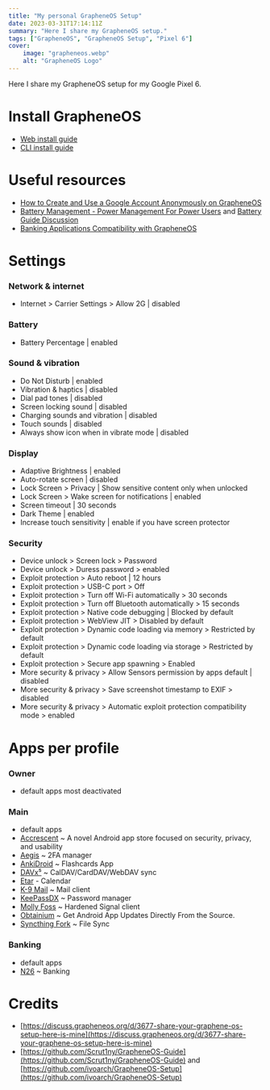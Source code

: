 ```yaml
---
title: "My personal GrapheneOS Setup"
date: 2023-03-31T17:14:11Z
summary: "Here I share my GrapheneOS setup."
tags: ["GrapheneOS", "GrapheneOS Setup", "Pixel 6"]
cover:
    image: "grapheneos.webp"
    alt: "GrapheneOS Logo"
---
```

Here I share my GrapheneOS setup for my Google Pixel 6.
# Install GrapheneOS
- [Web install guide](https://grapheneos.org/install/web)
- [CLI install guide](https://grapheneos.org/install/cli)
# Useful resources
- [How to Create and Use a Google Account Anonymously on GrapheneOS](https://cascaderainfall.lol/how-to-anonymous-google-account/)
- [Battery Management - Power Management For Power Users](https://akc3n.page/posts/battery-management/) and [Battery Guide Discussion](https://discuss.grapheneos.org/d/7323-battery-guide)
- [Banking Applications Compatibility with GrapheneOS](https://privsec.dev/posts/android/banking-applications-compatibility-with-grapheneos/)

# Settings
### Network & internet
- Internet > Carrier Settings > Allow 2G | disabled
### Battery
- Battery Percentage | enabled
### Sound & vibration
- Do Not Disturb | enabled
- Vibration & haptics | disabled
- Dial pad tones | disabled
- Screen locking sound | disabled
- Charging sounds and vibration | disabled
- Touch sounds | disabled
- Always show icon when in vibrate mode | disabled
### Display
- Adaptive Brightness | enabled
- Auto-rotate screen | disabled
- Lock Screen > Privacy | Show sensitive content only when unlocked
- Lock Screen > Wake screen for notifications | enabled
- Screen timeout | 30 seconds
- Dark Theme | enabled
- Increase touch sensitivity | enable if you have screen protector
### Security
- Device unlock > Screen lock > Password
- Device unlock > Duress password > enabled
- Exploit protection > Auto reboot | 12 hours
- Exploit protection > USB-C port > Off
- Exploit protection > Turn off Wi-Fi automatically > 30 seconds
- Exploit protection > Turn off Bluetooth automatically > 15 seconds
- Exploit protection >  Native code debugging | Blocked by default
- Exploit protection > WebView JIT > Disabled by default
- Exploit protection > Dynamic code loading via memory > Restricted by default
- Exploit protection > Dynamic code loading via storage > Restricted by default
- Exploit protection > Secure app spawning > Enabled
- More security & privacy > Allow Sensors permission by apps default | disabled
- More security & privacy > Save screenshot timestamp to EXIF > disabled
- More security & privacy > Automatic exploit protection compatibility mode > enabled

# Apps per profile
### Owner
- default apps most deactivated
### Main
- default apps
- [Accrescent](https://github.com/accrescent/accrescent) ~ A novel Android app store focused on security, privacy, and usability
- [Aegis](https://github.com/beemdevelopment/Aegis) ~ 2FA manager
- [AnkiDroid](https://github.com/ankidroid/Anki-Android) ~ Flashcards App
- [DAVx⁵](https://github.com/bitfireAT/davx5-ose) ~ CalDAV/CardDAV/WebDAV sync
- [Etar](https://github.com/Etar-Group/Etar-Calendar) - Calendar
- [K-9 Mail](https://github.com/thundernest/k-9) ~ Mail client
- [KeePassDX](https://github.com/Kunzisoft/KeePassDX) ~ Password manager
- [Molly Foss](https://github.com/mollyim/mollyim-android) ~ Hardened Signal client
- [Obtainium](https://github.com/ImranR98/Obtainium) ~ Get Android App Updates Directly From the Source.
- [Syncthing Fork](https://github.com/Catfriend1/syncthing-android) ~ File Sync
### Banking
- default apps
- [N26](https://play.google.com/store/apps/details?id=de.number26.android) ~ Banking

# Credits
- [https://discuss.grapheneos.org/d/3677-share-your-graphene-os-setup-here-is-mine](https://discuss.grapheneos.org/d/3677-share-your-graphene-os-setup-here-is-mine)
- [https://github.com/Scrut1ny/GrapheneOS-Guide](https://github.com/Scrut1ny/GrapheneOS-Guide) and [https://github.com/ivoarch/GrapheneOS-Setup](https://github.com/ivoarch/GrapheneOS-Setup)

